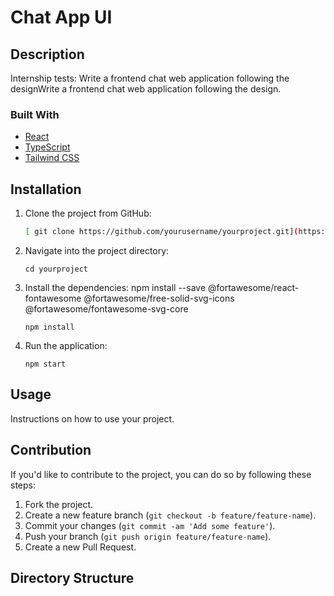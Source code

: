 # Chat App UI

## Description

Internship tests: Write a frontend chat web application following the designWrite a frontend chat web application following the design.

### Built With

- [React](https://reactjs.org/docs/getting-started.html)
- [TypeScript](https://www.typescriptlang.org/docs/)
- [Tailwind CSS](https://tailwindcss.com/docs)


## Installation

1. Clone the project from GitHub:

    ```bash
   [ git clone https://github.com/yourusername/yourproject.git](https://github.com/Junkohoutarou/InternTest.git)
    ```

2. Navigate into the project directory:

    ```
    cd yourproject
    ```

3. Install the dependencies:
npm install --save @fortawesome/react-fontawesome @fortawesome/free-solid-svg-icons @fortawesome/fontawesome-svg-core

    ```
    npm install
    ```

4. Run the application:

    ```
    npm start
    ```

## Usage

Instructions on how to use your project.

## Contribution

If you'd like to contribute to the project, you can do so by following these steps:

1. Fork the project.
2. Create a new feature branch (`git checkout -b feature/feature-name`).
3. Commit your changes (`git commit -am 'Add some feature'`).
4. Push your branch (`git push origin feature/feature-name`).
5. Create a new Pull Request.

## Directory Structure


